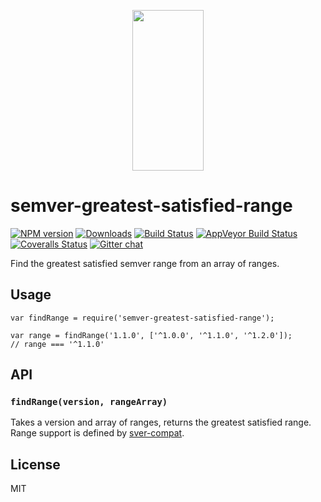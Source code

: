 <p align="center">
  <a href="http://gulpjs.com">
    <img height="257" width="114" src="https://raw.githubusercontent.com/gulpjs/artwork/master/gulp-2x.png">
  </a>
</p>

<h1 id="semver-greatest-satisfied-range">semver-greatest-satisfied-range</h1>

<p><a href="https://www.npmjs.com/package/semver-greatest-satisfied-range"><img src="http://img.shields.io/npm/v/semver-greatest-satisfied-range.svg" alt="NPM version" /></a> <a href="https://www.npmjs.com/package/semver-greatest-satisfied-range"><img src="http://img.shields.io/npm/dm/semver-greatest-satisfied-range.svg" alt="Downloads" /></a> <a href="https://travis-ci.org/gulpjs/semver-greatest-satisfied-range"><img src="http://img.shields.io/travis/gulpjs/semver-greatest-satisfied-range.svg?label=travis-ci" alt="Build Status" /></a> <a href="https://ci.appveyor.com/project/gulpjs/semver-greatest-satisfied-range"><img src="https://img.shields.io/appveyor/ci/gulpjs/semver-greatest-satisfied-range.svg?label=appveyor" alt="AppVeyor Build Status" /></a> <a href="https://coveralls.io/r/gulpjs/semver-greatest-satisfied-range"><img src="http://img.shields.io/coveralls/gulpjs/semver-greatest-satisfied-range/master.svg" alt="Coveralls Status" /></a> <a href="https://gitter.im/gulpjs/gulp"><img src="https://badges.gitter.im/gulpjs/gulp.svg" alt="Gitter chat" /></a></p>

<p>Find the greatest satisfied semver range from an array of ranges.</p>

<h2 id="usage">Usage</h2>

<pre><code class="js">var findRange = require('semver-greatest-satisfied-range');

var range = findRange('1.1.0', ['^1.0.0', '^1.1.0', '^1.2.0']);
// range === '^1.1.0'
</code></pre>

<h2 id="api">API</h2>

<h3 id="%60findrangeversion%2C-rangearray%60"><code>findRange(version, rangeArray)</code></h3>

<p>Takes a version and array of ranges, returns the greatest satisfied range. Range support is defined by <a href="https://github.com/phated/sver-compat#range-support">sver-compat</a>.</p>

<h2 id="license">License</h2>

<p>MIT</p>
